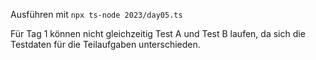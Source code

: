 Ausführen mit `npx ts-node 2023/day05.ts`

Für Tag 1 können nicht gleichzeitig Test A und Test B laufen, da sich die Testdaten für die Teilaufgaben unterschieden.
